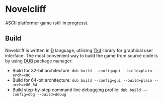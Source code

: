 # Novelcliff
ASCII platformer game (still in progress).

## Build
Novelcliff is written in [D](https://dlang.org/) language, utilizing [Tkd](https://github.com/nomad-software/tkd) library for graphical user interface. The most convenient way to build the game from source code is by using [DUB](https://dub.pm/getting_started) package manager:
- Build for 32-bit architecture: `dub build --config=gui --build=plain --arch=x86`
- Build for 64-bit architecture: `dub build --config=gui --build=plain --arch=x86_64`
- Build step-by-step command line debugging profile: `dub build --config=dbg --build=debug`
